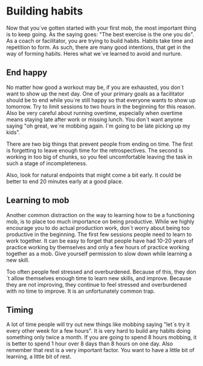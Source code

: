# Building habits

Now that you´ve gotten started with your first mob, the most important thing is to keep going. As the saying goes: "The best exercise is the one you do". As a coach or facilitator, you are trying to build habits. Habits take time and repetition to form. As such, there are many good intentions, that get in the way of forming habits. Heres what we´ve learned to avoid and nurture.

## End happy

No matter how good a workout may be, if you are exhausted, you don´t want to show up the next day. One of your primary goals as a facilitator should be to end while you´re still happy so that everyone wants to show up tomorrow. Try to limit sessions to two hours in the beginning for this reason. Also be very careful about running overtime, especially when overtime means staying late after work or missing lunch. You don´t want anyone saying "oh great, we´re mobbing again. I´m going to be late picking up my kids".

There are two big things that prevent people from ending on time. The first is forgetting to leave enough time for the retrospectives. The second is working in too big of chunks, so you feel uncomfortable leaving the task in such a stage of incompleteness.

Also, look for natural endpoints that might come a bit early. It could be better to end 20 minutes early at a good place.

## Learning to mob

Another common distraction on the way to learning how to be a functioning mob, is to place too much importance on being productive. While we highly encourage you to do actual production work, don´t worry about being too productive in the beginning. The first few sessions people need to learn to work together. It can be easy to forget that people have had 10-20 years of practice working by themselves and only a few hours of practice working together as a mob. Give yourself permission to slow down while learning a new skill.

Too often people feel stressed and overburdened. Because of this, they don´t allow themselves enough time to learn new skills, and improve. Because they are not improving, they continue to feel stressed and overburdened with no time to improve. It is an unfortunately common trap.

## Timing

A lot of time people will try out new things like mobbing saying "let´s try it every other week for a few hours". It is very hard to build any habits doing something only twice a month. If you are going to spend 8 hours mobbing, it is better to spend 1 hour over 8 days than 8 hours on one day. Also remember that rest is a very important factor. You want to have a little bit of learning, a little bit of rest. 
